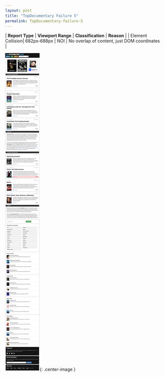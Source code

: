 ```yaml
---
layout: post
title: "TopDocumentary Failure 5"
permalink: TopDocumentary-failure-5
---
```

| **Report Type** | **Viewport Range** | **Classification** | **Reason** |
| Element Collision| 682px-688px | NOI | No overlap of content, just DOM coordinates | 

![Screenshot of the fault](../assets/images/TopDocumentary/fault5/overlapWidth685.png){: .center-image }